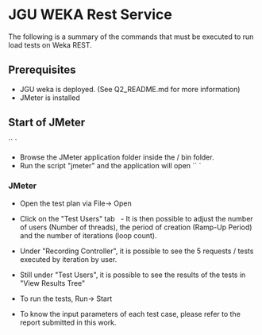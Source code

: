 # JGU WEKA Rest Service

The following is a summary of the commands that must be executed to run load tests on Weka REST.

## Prerequisites
- JGU weka is deployed. (See Q2_README.md for more information)
- JMeter is installed

## Start of JMeter
`` `
- Browse the JMeter application folder inside the / bin folder.
- Run the script "jmeter" and the application will open
`` `

### JMeter
- Open the test plan via File-> Open
- Click on the "Test Users" tab
  - It is then possible to adjust the number of users (Number of threads), the period of creation (Ramp-Up Period) and the number of iterations (loop count).
- Under "Recording Controller", it is possible to see the 5 requests / tests executed by iteration by user.
- Still under "Test Users", it is possible to see the results of the tests in "View Results Tree"
- To run the tests, Run-> Start

- To know the input parameters of each test case, please refer to the report submitted in this work.
